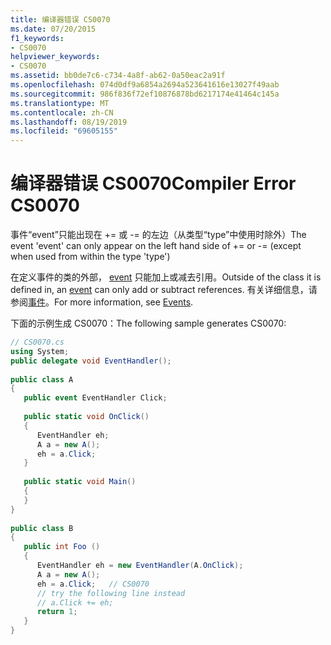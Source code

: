 ```yaml
---
title: 编译器错误 CS0070
ms.date: 07/20/2015
f1_keywords:
- CS0070
helpviewer_keywords:
- CS0070
ms.assetid: bb0de7c6-c734-4a8f-ab62-0a50eac2a91f
ms.openlocfilehash: 074d0df9a6854a2694a523641616e13027f49aab
ms.sourcegitcommit: 986f836f72ef10876878bd6217174e41464c145a
ms.translationtype: MT
ms.contentlocale: zh-CN
ms.lasthandoff: 08/19/2019
ms.locfileid: "69605155"
---
```

# <a name="compiler-error-cs0070"></a><span data-ttu-id="a6fb5-102">编译器错误 CS0070</span><span class="sxs-lookup"><span data-stu-id="a6fb5-102">Compiler Error CS0070</span></span>
<span data-ttu-id="a6fb5-103">事件“event”只能出现在 += 或 -= 的左边（从类型“type”中使用时除外）</span><span class="sxs-lookup"><span data-stu-id="a6fb5-103">The event 'event' can only appear on the left hand side of += or -= (except when used from within the type 'type')</span></span>  
  
 <span data-ttu-id="a6fb5-104">在定义事件的类的外部， [event](../language-reference/keywords/event.md) 只能加上或减去引用。</span><span class="sxs-lookup"><span data-stu-id="a6fb5-104">Outside of the class it is defined in, an [event](../language-reference/keywords/event.md) can only add or subtract references.</span></span> <span data-ttu-id="a6fb5-105">有关详细信息，请参阅[事件](../programming-guide/events/index.md)。</span><span class="sxs-lookup"><span data-stu-id="a6fb5-105">For more information, see [Events](../programming-guide/events/index.md).</span></span>  
  
 <span data-ttu-id="a6fb5-106">下面的示例生成 CS0070：</span><span class="sxs-lookup"><span data-stu-id="a6fb5-106">The following sample generates CS0070:</span></span>  
  
```csharp  
// CS0070.cs  
using System;  
public delegate void EventHandler();  
  
public class A  
{  
   public event EventHandler Click;  
  
   public static void OnClick()  
   {  
      EventHandler eh;  
      A a = new A();  
      eh = a.Click;  
   }  
  
   public static void Main()  
   {  
   }  
}  
  
public class B  
{  
   public int Foo ()  
   {  
      EventHandler eh = new EventHandler(A.OnClick);  
      A a = new A();  
      eh = a.Click;   // CS0070  
      // try the following line instead  
      // a.Click += eh;  
      return 1;  
   }  
}  
```
